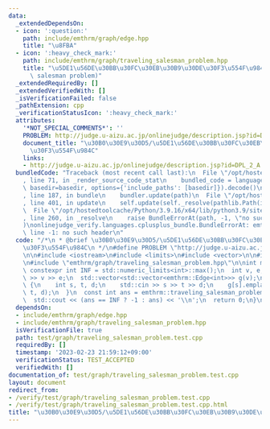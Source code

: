 ```yaml
---
data:
  _extendedDependsOn:
  - icon: ':question:'
    path: include/emthrm/graph/edge.hpp
    title: "\u8FBA"
  - icon: ':heavy_check_mark:'
    path: include/emthrm/graph/traveling_salesman_problem.hpp
    title: "\u5DE1\u56DE\u30BB\u30FC\u30EB\u30B9\u30DE\u30F3\u554F\u984C (traveling\
      \ salesman problem)"
  _extendedRequiredBy: []
  _extendedVerifiedWith: []
  _isVerificationFailed: false
  _pathExtension: cpp
  _verificationStatusIcon: ':heavy_check_mark:'
  attributes:
    '*NOT_SPECIAL_COMMENTS*': ''
    PROBLEM: http://judge.u-aizu.ac.jp/onlinejudge/description.jsp?id=DPL_2_A
    document_title: "\u30B0\u30E9\u30D5/\u5DE1\u56DE\u30BB\u30FC\u30EB\u30B9\u30DE\
      \u30F3\u554F\u984C"
    links:
    - http://judge.u-aizu.ac.jp/onlinejudge/description.jsp?id=DPL_2_A
  bundledCode: "Traceback (most recent call last):\n  File \"/opt/hostedtoolcache/Python/3.9.16/x64/lib/python3.9/site-packages/onlinejudge_verify/documentation/build.py\"\
    , line 71, in _render_source_code_stat\n    bundled_code = language.bundle(stat.path,\
    \ basedir=basedir, options={'include_paths': [basedir]}).decode()\n  File \"/opt/hostedtoolcache/Python/3.9.16/x64/lib/python3.9/site-packages/onlinejudge_verify/languages/cplusplus.py\"\
    , line 187, in bundle\n    bundler.update(path)\n  File \"/opt/hostedtoolcache/Python/3.9.16/x64/lib/python3.9/site-packages/onlinejudge_verify/languages/cplusplus_bundle.py\"\
    , line 401, in update\n    self.update(self._resolve(pathlib.Path(included), included_from=path))\n\
    \  File \"/opt/hostedtoolcache/Python/3.9.16/x64/lib/python3.9/site-packages/onlinejudge_verify/languages/cplusplus_bundle.py\"\
    , line 260, in _resolve\n    raise BundleErrorAt(path, -1, \"no such header\"\
    )\nonlinejudge_verify.languages.cplusplus_bundle.BundleErrorAt: emthrm/graph/edge.hpp:\
    \ line -1: no such header\n"
  code: "/*\n * @brief \u30B0\u30E9\u30D5/\u5DE1\u56DE\u30BB\u30FC\u30EB\u30B9\u30DE\
    \u30F3\u554F\u984C\n */\n#define PROBLEM \"http://judge.u-aizu.ac.jp/onlinejudge/description.jsp?id=DPL_2_A\"\
    \n\n#include <iostream>\n#include <limits>\n#include <vector>\n\n#include \"emthrm/graph/edge.hpp\"\
    \n#include \"emthrm/graph/traveling_salesman_problem.hpp\"\n\nint main() {\n \
    \ constexpr int INF = std::numeric_limits<int>::max();\n  int v, e;\n  std::cin\
    \ >> v >> e;\n  std::vector<std::vector<emthrm::Edge<int>>> g(v);\n  while (e--)\
    \ {\n    int s, t, d;\n    std::cin >> s >> t >> d;\n    g[s].emplace_back(s,\
    \ t, d);\n  }\n  const int ans = emthrm::traveling_salesman_problem(g, INF);\n\
    \  std::cout << (ans == INF ? -1 : ans) << '\\n';\n  return 0;\n}\n"
  dependsOn:
  - include/emthrm/graph/edge.hpp
  - include/emthrm/graph/traveling_salesman_problem.hpp
  isVerificationFile: true
  path: test/graph/traveling_salesman_problem.test.cpp
  requiredBy: []
  timestamp: '2023-02-23 21:59:12+09:00'
  verificationStatus: TEST_ACCEPTED
  verifiedWith: []
documentation_of: test/graph/traveling_salesman_problem.test.cpp
layout: document
redirect_from:
- /verify/test/graph/traveling_salesman_problem.test.cpp
- /verify/test/graph/traveling_salesman_problem.test.cpp.html
title: "\u30B0\u30E9\u30D5/\u5DE1\u56DE\u30BB\u30FC\u30EB\u30B9\u30DE\u30F3\u554F\u984C"
---
```


